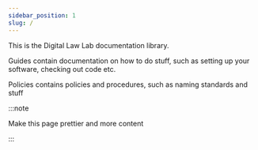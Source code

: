 ```yaml
---
sidebar_position: 1
slug: /
---
```


This is the Digital Law Lab documentation library.

Guides contain documentation on how to do stuff, such as setting up your software, checking out code etc.

Policies contains policies and procedures, such as naming standards and stuff

:::note

Make this page prettier and more content

:::